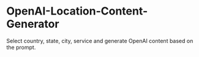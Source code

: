 # OpenAI-Location-Content-Generator
Select country, state, city, service and generate OpenAI content based on the prompt.
